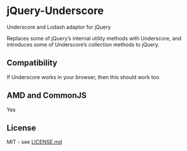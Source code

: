 jQuery-Underscore
=================

Underscore and Lodash adaptor for jQuery
 
Replaces some of jQuery’s internal utility methods with Underscore, and introduces some of Underscore’s collection methods to jQuery.

Compatibility
-------------

If Underscore works in your browser, then this should work too. 

AMD and CommonJS
----------------

Yes

License
-------

MIT - see [LICENSE.md](LICENSE.md)
